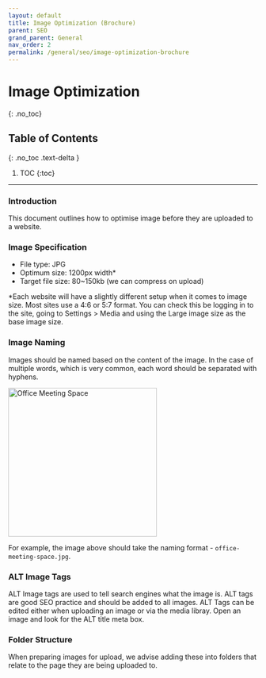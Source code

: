```yaml
---
layout: default
title: Image Optimization (Brochure)
parent: SEO
grand_parent: General
nav_order: 2
permalink: /general/seo/image-optimization-brochure
---
```


# Image Optimization
{: .no_toc}

## Table of Contents
{: .no_toc .text-delta }

1. TOC
{:toc}
---

### Introduction
This document outlines how to optimise image before they are uploaded to a website.

### Image Specification
- File type: JPG
- Optimum size: 1200px width*
- Target file size: 80~150kb (we can compress on upload)

*Each website will have a slightly different setup when it comes to image size. Most sites use a 4:6 or 5:7 format. You can check this be logging in to the site, going to Settings > Media and using the Large image size as the base image size.

### Image Naming
Images should be named based on the content of the image. In the case of multiple words, which is very common, each word should be separated with hyphens.

<img src="https://searchstation.github.io/ss-docs/assets/images/seo-images/office-meeting-space.jpg" width="300" alt="Office Meeting Space">

For example, the image above should take the naming format - `office-meeting-space.jpg`.

### ALT Image Tags
ALT Image tags are used to tell search engines what the image is. ALT tags are good SEO practice and should be added to all images. ALT Tags can be edited either when uploading an image or via the media libray. Open an image and look for the ALT title meta box.

### Folder Structure
When preparing images for upload, we advise adding these into folders that relate to the page they are being uploaded to.
